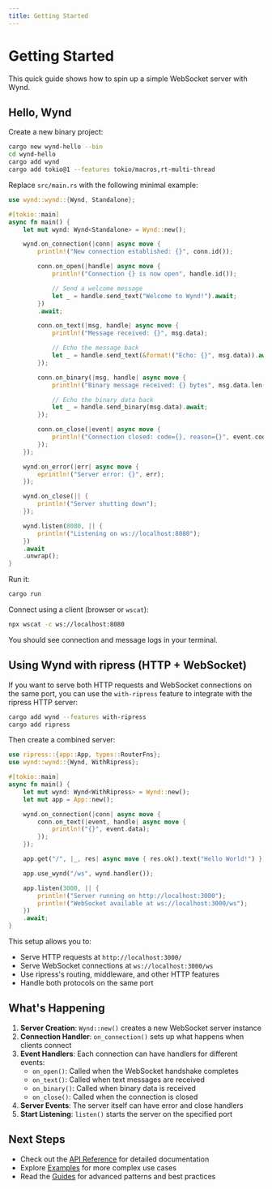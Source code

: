 ```yaml
---
title: Getting Started
---
```


# Getting Started

This quick guide shows how to spin up a simple WebSocket server with Wynd.

## Hello, Wynd

Create a new binary project:

```bash
cargo new wynd-hello --bin
cd wynd-hello
cargo add wynd
cargo add tokio@1 --features tokio/macros,rt-multi-thread
```

Replace `src/main.rs` with the following minimal example:

```rust
use wynd::wynd::{Wynd, Standalone};

#[tokio::main]
async fn main() {
    let mut wynd: Wynd<Standalone> = Wynd::new();

    wynd.on_connection(|conn| async move {
        println!("New connection established: {}", conn.id());

        conn.on_open(|handle| async move {
            println!("Connection {} is now open", handle.id());

            // Send a welcome message
            let _ = handle.send_text("Welcome to Wynd!").await;
        })
        .await;

        conn.on_text(|msg, handle| async move {
            println!("Message received: {}", msg.data);

            // Echo the message back
            let _ = handle.send_text(&format!("Echo: {}", msg.data)).await;
        });

        conn.on_binary(|msg, handle| async move {
            println!("Binary message received: {} bytes", msg.data.len());

            // Echo the binary data back
            let _ = handle.send_binary(msg.data).await;
        });

        conn.on_close(|event| async move {
            println!("Connection closed: code={}, reason={}", event.code, event.reason);
        });
    });

    wynd.on_error(|err| async move {
        eprintln!("Server error: {}", err);
    });

    wynd.on_close(|| {
        println!("Server shutting down");
    });

    wynd.listen(8080, || {
        println!("Listening on ws://localhost:8080");
    })
    .await
    .unwrap();
}
```

Run it:

```bash
cargo run
```

Connect using a client (browser or `wscat`):

```bash
npx wscat -c ws://localhost:8080
```

You should see connection and message logs in your terminal.

## Using Wynd with ripress (HTTP + WebSocket)

If you want to serve both HTTP requests and WebSocket connections on the same port, you can use the `with-ripress` feature to integrate with the ripress HTTP server:

```bash
cargo add wynd --features with-ripress
cargo add ripress
```

Then create a combined server:

```rust
use ripress::{app::App, types::RouterFns};
use wynd::wynd::{Wynd, WithRipress};

#[tokio::main]
async fn main() {
    let mut wynd: Wynd<WithRipress> = Wynd::new();
    let mut app = App::new();

    wynd.on_connection(|conn| async move {
        conn.on_text(|event, handle| async move {
            println!("{}", event.data);
        });
    });

    app.get("/", |_, res| async move { res.ok().text("Hello World!") });

    app.use_wynd("/ws", wynd.handler());

    app.listen(3000, || {
        println!("Server running on http://localhost:3000");
        println!("WebSocket available at ws://localhost:3000/ws");
    })
    .await;
}
```

This setup allows you to:

- Serve HTTP requests at `http://localhost:3000/`
- Serve WebSocket connections at `ws://localhost:3000/ws`
- Use ripress's routing, middleware, and other HTTP features
- Handle both protocols on the same port

## What's Happening

1. **Server Creation**: `Wynd::new()` creates a new WebSocket server instance
2. **Connection Handler**: `on_connection()` sets up what happens when clients connect
3. **Event Handlers**: Each connection can have handlers for different events:
   - `on_open()`: Called when the WebSocket handshake completes
   - `on_text()`: Called when text messages are received
   - `on_binary()`: Called when binary data is received
   - `on_close()`: Called when the connection is closed
4. **Server Events**: The server itself can have error and close handlers
5. **Start Listening**: `listen()` starts the server on the specified port

## Next Steps

- Check out the [API Reference](../api-reference/) for detailed documentation
- Explore [Examples](../example/) for more complex use cases
- Read the [Guides](../guides/) for advanced patterns and best practices
